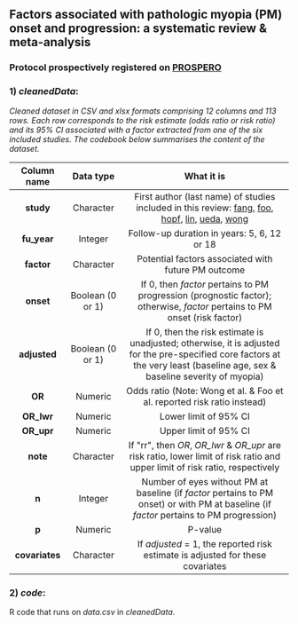 ## Factors associated with pathologic myopia (PM) onset and progression: a systematic review & meta-analysis

### Protocol prospectively registered on [PROSPERO](https://www.crd.york.ac.uk/prospero/display_record.php?ID=CRD42022378743)

### 1) ***cleanedData***: 

*Cleaned dataset in CSV and xlsx formats comprising 12 columns and 113 rows. Each row corresponds to the risk estimate (odds ratio or risk ratio) and its 95% CI associated with a factor extracted from one of the six included studies. The codebook below summarises the content of the dataset.*

| Column name | Data type | What it is |
| :---:   | :---: | :---: |
| **study** | Character | First author (last name) of studies included in this review: [fang](https://pubmed.ncbi.nlm.nih.gov/29371011/), [foo](https://bjo.bmj.com/content/early/2022/05/16/bjophthalmol-2021-321046.abstract), [hopf](https://pubmed.ncbi.nlm.nih.gov/34968638/), [lin](https://pubmed.ncbi.nlm.nih.gov/29691931/), [ueda](https://jamanetwork.com/journals/jamaophthalmology/fullarticle/2767416), [wong](https://iovs.arvojournals.org/article.aspx?articleid=2764775)  |
| **fu_year** | Integer | Follow-up duration in years: 5, 6, 12 or 18  |
| **factor** | Character | Potential factors associated with future PM outcome |
| **onset** | Boolean (0 or 1) | If 0, then *factor* pertains to PM progression (prognostic factor); otherwise, *factor* pertains to PM onset (risk factor)  |
| **adjusted** | Boolean (0 or 1) | If 0, then the risk estimate is unadjusted; otherwise, it is adjusted for the pre-specified core factors at the very least (baseline age, sex & baseline severity of myopia)  |
| **OR** | Numeric | Odds ratio (Note: Wong et al. & Foo et al. reported risk ratio instead) |
| **OR_lwr** | Numeric | Lower limit of 95% CI |
| **OR_upr** | Numeric | Upper limit of 95% CI |
| **note** | Character | If "rr", then *OR*, *OR_lwr* & *OR_upr* are risk ratio, lower limit of risk ratio and upper limit of risk ratio, respectively |
| **n** | Integer | Number of eyes without PM at baseline (if *factor* pertains to PM onset) or with PM at baseline (if *factor* pertains to PM progression)  |
| **p** | Numeric | P-value |
| **covariates** | Character | If *adjusted* = 1, the reported risk estimate is adjusted for these covariates   |

### 2) ***code***: 

R code that runs on *data.csv* in *cleanedData*.
